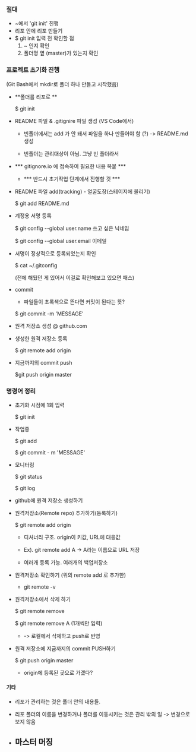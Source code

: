 ### 절대 

- ~에서 'git init' 진행
- 리포 안에 리포 만들기
- $ git init 입력 전 확인할 점
  1. ~ 인지 확인
  2. 폴더명 옆 (master)가 있는지 확인

### 프로젝트 초기화 진행

(Git Bash에서 mkdir로 폴더 하나 만들고 시작했음)

- **폴더를 리포로 **

  $ git init

- README 파일 & .gitignire 파일 생성 (VS Code에서)

  - 빈폴더에서는 add 가 안 돼서 파일을 하나 만들어야 함 (?) -> README.md 생성

  - 빈폴더는 관리대상이 아님. 그냥 빈 폴더라서

- *** gitignore.io 에 접속하여 필요한 내용 복붙 ***

  - *** 반드시 초기작업 단계에서 진행할 것 ***

- README 파일 add(tracking) - 얼굴도장(스테이지에 올리기)

  $ git add README.md

- 계정용 서명 등록

  $ git config --global user.name  쓰고 싶은 닉네임

  $ git config --global user.email 이메일

- 서명이 정상적으로 등록되었는지 확인

  $ cat ~/.gitconfig

  (전에 해뒀던 게 있어서 이걸로 확인해보고 있으면 패스)

- commit

  - 파일들이 초록색으로 뜬다면 커밋이 된다는 뜻?

  $ git commit -m 'MESSAGE'

- 원격 저장소 생성 @ github.com

- 생성한 원격 저장소 등록

  $ git remote add origin <URL>

- 지금까지의 commit push

  $git push origin master

### 명령어 정리

- 초기화 시점에 1회 입력

  $ git init

- 작업중

  $ git add<Filename>

  $ git commit - m 'MESSAGE'

- 모니터링

  $ git status

  $ git log

- github에 원격 저장소 생성하기

- 원격저장소(Remote repo) 추가하기(등록하기)

  $ git remote add origin <URL>

  - 디셔너리 구조. origin이 키값, URL에 대응값
  - Ex). git remote add A <URL> -> A라는 이름으로 URL 저장

  - 여러개 등록 가능. 여러개의 백업저장소

- 원격저장소 확인하기 (위의 remote add 로 추가한)

  - git remote -v

- 원격저장소에서 삭제 하기

  $ git remote remove <name>

  $ git remote remove  A (1개씩만 입력)

  - -> 로컬에서 삭제하고 push로 반영

- 원격 저장소에 지금까지의 commit PUSH하기

  $ git push origin master

  - origin에 등록된 곳으로 가겠다?



#### 기타

-  리포가 관리하는 것은 폴더 안의 내용들.
  - 리포 폴더의 이름을 변경하거나 폴더를 이동시키는 것은 관리 밖의 일 -> 변경으로 보지 않음

- 마스터 머징
  - 
